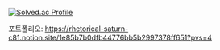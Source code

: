 [![Solved.ac Profile](http://mazassumnida.wtf/api/v2/generate_badge?boj=skwo27)](https://solved.ac/skwo27/)




포트폴리오: https://rhetorical-saturn-c81.notion.site/1e85b7b0dfb44776bb5b2997378ff651?pvs=4


<!--
-->
